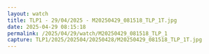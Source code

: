 ```yaml
---
layout: watch
title: TLP1 - 29/04/2025 - M20250429_081518_TLP_1T.jpg
date: 2025-04-29 08:15:18
permalink: /2025/04/29/watch/M20250429_081518_TLP_1
capture: TLP1/2025/202504/20250428/M20250429_081518_TLP_1T.jpg
---
```

